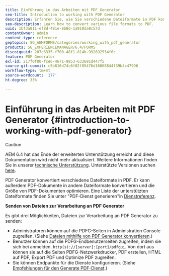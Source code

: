 ```yaml
---
title: Einführung in das Arbeiten mit PDF Generator
seo-title: Introduction to working with PDF Generator
description: Erfahren Sie, wie Sie verschiedene Dateiformate in PDF konvertieren.
seo-description: Learn how to convert various file formats to PDF.
uuid: 1bf3a811-ef8d-481e-8b8d-1a910da8c57d
contentOwner: admin
content-type: reference
geptopics: SG_AEMFORMS/categories/working_with_pdf_generator
products: SG_EXPERIENCEMANAGER/6.4/FORMS
discoiquuid: 207c6335-f700-48f1-814b-992692534f6c
feature: PDF Generator
exl-id: 217f0f80-fce6-4671-9853-633691d447f5
source-git-commit: c5b816d74c6f02f85476d16868844f39b4c47996
workflow-type: tm+mt
source-wordcount: '177'
ht-degree: 33%

---
```


# Einführung in das Arbeiten mit PDF Generator {#introduction-to-working-with-pdf-generator}

>[!CAUTION]
>
>AEM 6.4 hat das Ende der erweiterten Unterstützung erreicht und diese Dokumentation wird nicht mehr aktualisiert. Weitere Informationen finden Sie in unserer [technische Unterstützung](https://helpx.adobe.com/de/support/programs/eol-matrix.html). Unterstützte Versionen suchen [here](https://experienceleague.adobe.com/docs/?lang=de).

PDF Generator konvertiert verschiedene Dateiformate in PDF. Er kann außerdem PDF-Dokumente in andere Dateiformate konvertieren und die Größe von PDF-Dokumenten optimieren. Eine Liste der unterstützten Dateiformate finden Sie unter &quot;PDF-Dienst generieren&quot;in [Dienstreferenz](https://www.adobe.com/go/learn_aemforms_services_63).

**Senden von Dateien zur Verarbeitung an PDF Generator**

Es gibt drei Möglichkeiten, Dateien zur Verarbeitung an PDF Generator zu senden:

* Administratoren können auf die PDFG-Seiten in Administration Console zugreifen. (Siehe [Dateien mithilfe von PDF Generator konvertieren](/help/forms/using/admin-help/converting-files-using-pdf-generator.md).)
* Benutzer können auf die PDFG-Endbenutzerseiten zugreifen, indem sie sich bei anmelden. `http(s)://[server]:[port]/pdfgui`. Von dort aus können sie auf die Seiten PDFG-Netzwerkdrucker, PDF erstellen, HTML auf PDF, Export PDF und Optimize PDF zugreifen.
* Sie können Endpunkte für die Dienste konfigurieren. (Siehe <!--Fix broken link Managing Endpoints and --> [Empfehlungen für den Generate PDF-Dienst](/help/forms/using/admin-help/configuring-watched-folder-endpoints.md#generate-pdf-service-recommendations).)
